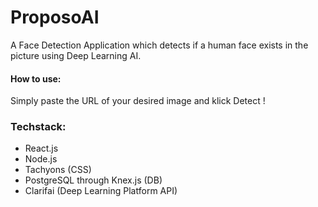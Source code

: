# ProposoAI

A Face Detection Application which detects if a human face exists in the picture using Deep Learning AI.

#### How to use:
Simply paste the URL of your desired image and klick Detect !

### Techstack:

- React.js
- Node.js
- Tachyons (CSS)
- PostgreSQL through Knex.js (DB)
- Clarifai (Deep Learning Platform API)



